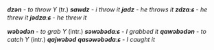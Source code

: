 **_dzən_** - _to throw Y_ (tr.)
**_sawdz_** - _i throw it_
**_jadz_** - _he throws it_
**_zdzaːɕ_** - _he threw it_
**_jədzaːɕ_** - _he threw it_


**_wəbədən_** - _to grab Y_ (intr.)
**_səwəbədaːɕ_** - _I grabbed it_
**_qawəbədən_** - _to catch Y_ (intr.)
**_qajwəbəd_**
**_qasəwəbədaːɕ_** - _I caught it_
